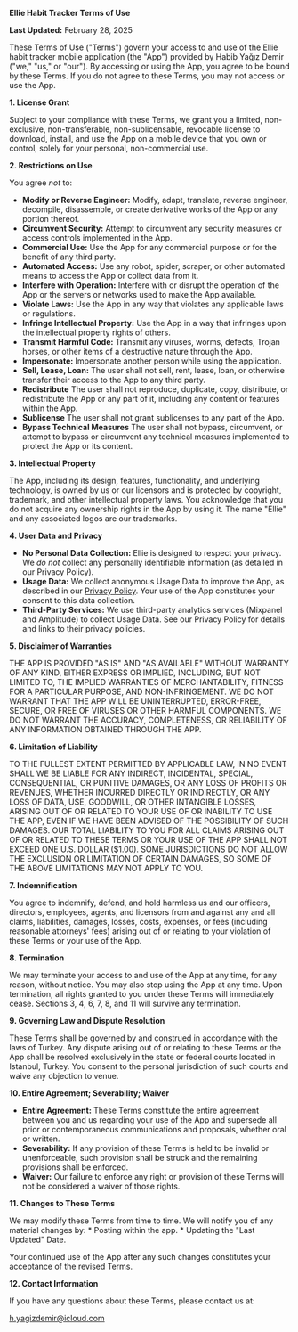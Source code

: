 **Ellie Habit Tracker Terms of Use**

**Last Updated:** February 28, 2025

These Terms of Use ("Terms") govern your access to and use of the Ellie habit tracker mobile application (the "App") provided by Habib Yağız Demir ("we," "us," or "our"). By accessing or using the App, you agree to be bound by these Terms. If you do not agree to these Terms, you may not access or use the App.

**1. License Grant**

Subject to your compliance with these Terms, we grant you a limited, non-exclusive, non-transferable, non-sublicensable, revocable license to download, install, and use the App on a mobile device that you own or control, solely for your personal, non-commercial use.

**2. Restrictions on Use**

You agree *not* to:

*   **Modify or Reverse Engineer:** Modify, adapt, translate, reverse engineer, decompile, disassemble, or create derivative works of the App or any portion thereof.
*   **Circumvent Security:** Attempt to circumvent any security measures or access controls implemented in the App.
*   **Commercial Use:** Use the App for any commercial purpose or for the benefit of any third party.
*   **Automated Access:** Use any robot, spider, scraper, or other automated means to access the App or collect data from it.
*   **Interfere with Operation:** Interfere with or disrupt the operation of the App or the servers or networks used to make the App available.
*   **Violate Laws:** Use the App in any way that violates any applicable laws or regulations.
*   **Infringe Intellectual Property:** Use the App in a way that infringes upon the intellectual property rights of others.
*   **Transmit Harmful Code:** Transmit any viruses, worms, defects, Trojan horses, or other items of a destructive nature through the App.
* **Impersonate:** Impersonate another person while using the application.
* **Sell, Lease, Loan:** The user shall not sell, rent, lease, loan, or otherwise transfer their access to the App to any third party.
* **Redistribute** The user shall not reproduce, duplicate, copy, distribute, or redistribute the App or any part of it, including any content or features within the App.
* **Sublicense** The user shall not grant sublicenses to any part of the App.
* **Bypass Technical Measures** The user shall not bypass, circumvent, or attempt to bypass or circumvent any technical measures implemented to protect the App or its content.

**3. Intellectual Property**

The App, including its design, features, functionality, and underlying technology, is owned by us or our licensors and is protected by copyright, trademark, and other intellectual property laws.  You acknowledge that you do not acquire any ownership rights in the App by using it. The name "Ellie" and any associated logos are our trademarks.

**4. User Data and Privacy**

*   **No Personal Data Collection:** Ellie is designed to respect your privacy. We *do not* collect any personally identifiable information (as detailed in our Privacy Policy).
*   **Usage Data:** We collect anonymous Usage Data to improve the App, as described in our [Privacy Policy](http://yagizdemir.me/ellie/privacy).  Your use of the App constitutes your consent to this data collection.
*   **Third-Party Services:** We use third-party analytics services (Mixpanel and Amplitude) to collect Usage Data.  See our Privacy Policy for details and links to their privacy policies.

**5. Disclaimer of Warranties**

THE APP IS PROVIDED "AS IS" AND "AS AVAILABLE" WITHOUT WARRANTY OF ANY KIND, EITHER EXPRESS OR IMPLIED, INCLUDING, BUT NOT LIMITED TO, THE IMPLIED WARRANTIES OF MERCHANTABILITY, FITNESS FOR A PARTICULAR PURPOSE, AND NON-INFRINGEMENT. WE DO NOT WARRANT THAT THE APP WILL BE UNINTERRUPTED, ERROR-FREE, SECURE, OR FREE OF VIRUSES OR OTHER HARMFUL COMPONENTS. WE DO NOT WARRANT THE ACCURACY, COMPLETENESS, OR RELIABILITY OF ANY INFORMATION OBTAINED THROUGH THE APP.

**6. Limitation of Liability**

TO THE FULLEST EXTENT PERMITTED BY APPLICABLE LAW, IN NO EVENT SHALL WE BE LIABLE FOR ANY INDIRECT, INCIDENTAL, SPECIAL, CONSEQUENTIAL, OR PUNITIVE DAMAGES, OR ANY LOSS OF PROFITS OR REVENUES, WHETHER INCURRED DIRECTLY OR INDIRECTLY, OR ANY LOSS OF DATA, USE, GOODWILL, OR OTHER INTANGIBLE LOSSES, ARISING OUT OF OR RELATED TO YOUR USE OF OR INABILITY TO USE THE APP, EVEN IF WE HAVE BEEN ADVISED OF THE POSSIBILITY OF SUCH DAMAGES. OUR TOTAL LIABILITY TO YOU FOR ALL CLAIMS ARISING OUT OF OR RELATED TO THESE TERMS OR YOUR USE OF THE APP SHALL NOT EXCEED ONE U.S. DOLLAR ($1.00). SOME JURISDICTIONS DO NOT ALLOW THE EXCLUSION OR LIMITATION OF CERTAIN DAMAGES, SO SOME OF THE ABOVE LIMITATIONS MAY NOT APPLY TO YOU.

**7. Indemnification**

You agree to indemnify, defend, and hold harmless us and our officers, directors, employees, agents, and licensors from and against any and all claims, liabilities, damages, losses, costs, expenses, or fees (including reasonable attorneys' fees) arising out of or relating to your violation of these Terms or your use of the App.

**8. Termination**

We may terminate your access to and use of the App at any time, for any reason, without notice. You may also stop using the App at any time. Upon termination, all rights granted to you under these Terms will immediately cease. Sections 3, 4, 6, 7, 8, and 11 will survive any termination.

**9. Governing Law and Dispute Resolution**

These Terms shall be governed by and construed in accordance with the laws of Turkey. Any dispute arising out of or relating to these Terms or the App shall be resolved exclusively in the state or federal courts located in Istanbul, Turkey. You consent to the personal jurisdiction of such courts and waive any objection to venue.

**10. Entire Agreement; Severability; Waiver**

*   **Entire Agreement:** These Terms constitute the entire agreement between you and us regarding your use of the App and supersede all prior or contemporaneous communications and proposals, whether oral or written.
*   **Severability:** If any provision of these Terms is held to be invalid or unenforceable, such provision shall be struck and the remaining provisions shall be enforced.
*   **Waiver:** Our failure to enforce any right or provision of these Terms will not be considered a waiver of those rights.

**11. Changes to These Terms**

We may modify these Terms from time to time. We will notify you of any material changes by:
    * Posting within the app.
    * Updating the "Last Updated" Date.

Your continued use of the App after any such changes constitutes your acceptance of the revised Terms.

**12. Contact Information**

If you have any questions about these Terms, please contact us at:

h.yagizdemir@icloud.com
